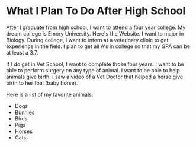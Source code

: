 <DOCTPE html>
<html>
  <body>

  <h1 style="border:2px teal;">What I Plan To Do After High School</h1>
  <p>After I graduate from high school, I want to attend a four year college. My dream college is Emory 
  University. <a herf= "https://www.emory.edu/home/index.html">Here's the Website</a>. 
  I want to major in Biology. During college, I want to intern at a veterinary clinic to get experience in
  the field. I plan to get all A's in college so that my GPA can be at least a 3.7. </p>
    
  <p>If I do get in Vet School, I want to complete those four years. I want to be able to perform surgery
  on any type of animal. I want to be able to help animals give birth. I saw a video of a Vet Doctor that 
  helped a horse give birth to her foal (baby horse). </p>
    
  Here is a list of my favorite animals:
    <ul>
      <li>Dogs</li>
      <li>Bunnies</li>
      <li>Birds</li>
      <li>Pigs</li>
      <li>Horses</li>
      <li>Cats</li>
    </ul>  
  
  </body>
  </html>
